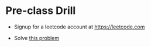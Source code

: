 # Pre-class Drill

- Signup for a leetcode account at https://leetcode.com

- Solve [this problem](https://leetcode.com/problems/how-many-numbers-are-smaller-than-the-current-number/)
